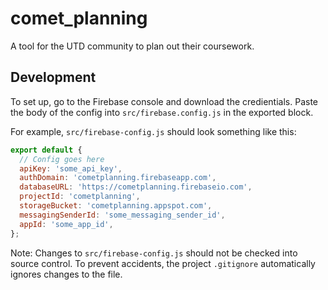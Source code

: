 # comet_planning
A tool for the UTD community to plan out their coursework. 

## Development
To set up, go to the Firebase console and download the credientials. Paste the
body of the config into `src/firebase.config.js` in the exported block.

For example, `src/firebase-config.js` should look something like this:
```js
export default {
  // Config goes here
  apiKey: 'some_api_key',
  authDomain: 'cometplanning.firebaseapp.com',
  databaseURL: 'https://cometplanning.firebaseio.com',
  projectId: 'cometplanning',
  storageBucket: 'cometplanning.appspot.com',
  messagingSenderId: 'some_messaging_sender_id',
  appId: 'some_app_id',
};
```

Note: Changes to `src/firebase-config.js` should not be checked into source
control. To prevent accidents, the project `.gitignore` automatically ignores
changes to the file.